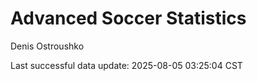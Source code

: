 # Advanced Soccer Statistics
Denis Ostroushko

<!-- gfm -->

Last successful data update: 2025-08-05 03:25:04 CST
